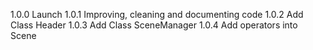 1.0.0 Launch
1.0.1 Improving, cleaning and documenting code
1.0.2 Add Class Header
1.0.3 Add Class SceneManager
1.0.4 Add operators into Scene